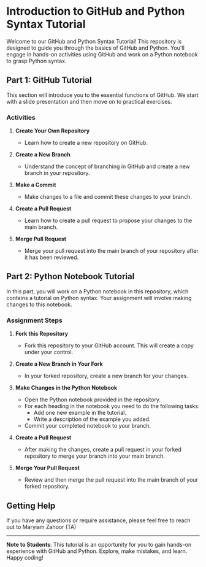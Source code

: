 # Introduction to GitHub and Python Syntax Tutorial

Welcome to our GitHub and Python Syntax Tutorial! This repository is designed to guide you through the basics of GitHub and Python. You'll engage in hands-on activities using GitHub and work on a Python notebook to grasp Python syntax.

## Part 1: GitHub Tutorial

This section will introduce you to the essential functions of GitHub. We start with a slide presentation and then move on to practical exercises.

### Activities

1. **Create Your Own Repository**
   - Learn how to create a new repository on GitHub.

2. **Create a New Branch**
   - Understand the concept of branching in GitHub and create a new branch in your repository.

3. **Make a Commit**
   - Make changes to a file and commit these changes to your branch.

4. **Create a Pull Request**
   - Learn how to create a pull request to propose your changes to the main branch.

5. **Merge Pull Request**
   - Merge your pull request into the main branch of your repository after it has been reviewed.

## Part 2: Python Notebook Tutorial

In this part, you will work on a Python notebook in this repository, which contains a tutorial on Python syntax. Your assignment will involve making changes to this notebook.

### Assignment Steps

1. **Fork this Repository**
   - Fork this repository to your GitHub account. This will create a copy under your control.

2. **Create a New Branch in Your Fork**
   - In your forked repository, create a new branch for your changes.

3. **Make Changes in the Python Notebook**
   - Open the Python notebook provided in the repository.
   - For each heading in the notebook you need to do the following tasks:
     - Add one new example in the tutorial.
     - Write a description of the example you added. 
   - Commit your completed notebook to your branch.

4. **Create a Pull Request**
   - After making the changes, create a pull request in your forked repository to merge your branch into your main branch.

5. **Merge Your Pull Request**
   - Review and then merge the pull request into the main branch of your forked repository.

## Getting Help

If you have any questions or require assistance, please feel free to reach out to Maryiam Zahoor (TA)

---

**Note to Students**: This tutorial is an opportunity for you to gain hands-on experience with GitHub and Python. Explore, make mistakes, and learn. Happy coding!
